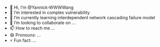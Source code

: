 - 👋 Hi, I’m @Yannick-WWWWang
- 👀 I’m interested in complex vulnerability
- 🌱 I’m currently learning interdependent network cascading failure model
- 💞️ I’m looking to collaborate on ...
- 📫 How to reach me ...
- 😄 Pronouns: ...
- ⚡ Fun fact: ...

<!---
Yannick-WWWWang/Yannick-WWWWang is a ✨ special ✨ repository because its `README.md` (this file) appears on your GitHub profile.
You can click the Preview link to take a look at your changes.
--->
